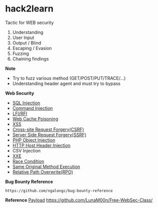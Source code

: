 
# hack2learn 
Tactic for WEB security
1.  Understanding
2.  User Input
3.  Output / Blind
4.  Escaping / Evasion
5.  Fuzzing
6. Chaining findings

**Note**
 - Try to fuzz various method (GET/POST/PUT/TRACE/...) 
 - Understanding header agent and must try to bypass 

**Web Security**                              
 - [SQL Injection](https://github.com/yethu123/web-pen-basic/blob/master/Web%20Vulnerabilies/SQL%20Injection.md)
 - [Command Injection](https://github.com/yethu123/web-pen-basic/blob/master/Web%20Vulnerabilies/Command%20Injection.md) 
 - [LFI/RFI](https://github.com/yethu123/web-pen-basic/blob/master/Web%20Vulnerabilies/LFI_RFI.md) 
 - [Web Cache Poisoning](https://github.com/yethu123/web-pen-basic/blob/master/Web%20Vulnerabilies/WEB%20Cache%20Poisoning.md) 
 - [XSS](https://github.com/yethu123/web-pen-basic/blob/master/Web%20Vulnerabilies/XSS.md)
 - [Cross-site Request Forgery(CSRF)](https://github.com/yethu123/web-pen-basic/blob/master/Web%20Vulnerabilies/CSRF.md) 
 - [Server Side Request Forgery(SSRF)](https://github.com/yethu123/web-pen-basic/blob/master/Web%20Vulnerabilies/SSRF.md)
 - [PHP Object Injection](https://github.com/yethu123/web-pen-basic/blob/master/Web%20Vulnerabilies/PHP%20Object%20Injection.md) 
 - [HTTP Host Header Injection](https://github.com/yethu123/web-pen-basic/blob/master/Web%20Vulnerabilies/HTTP%20Host%20Header%20Injection.md)
 -  CSV Injection
 -  [XXE](https://github.com/yethu123/web-pen-basic/blob/master/Web%20Vulnerabilies/XXE.md) 
 - [Race Condition](https://github.com/yethu123/web-pen-basic/blob/master/Web%20Vulnerabilies/Race%20Condition.md) 
 - [Same Original Method Execution](https://github.com/yethu123/web-pen-basic/blob/master/Web%20Vulnerabilies/SOME.md)
 - [Relative Path Overwrite(RPO)](https://github.com/yethu123/web-pen-basic/blob/master/Web%20Vulnerabilies/RPO.md)

**Bug Bounty Reference**

    https://github.com/ngalongc/bug-bounty-reference

**Reference**
[Payload](https://github.com/swisskyrepo/PayloadsAllTheThings)
https://github.com/LunaM00n/Free-WebSec-Class/

